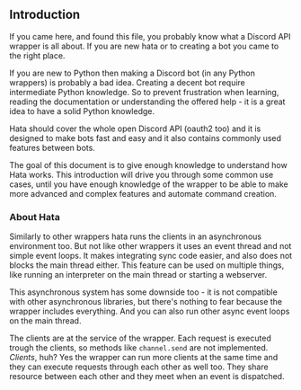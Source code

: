 ## Introduction

If you came here, and found this file, you probably know what a Discord API
wrapper is all about. If you are new hata or to creating a bot you came to the
right place.

If you are new to Python then making a Discord bot (in any Python wrappers) is
probably a bad idea. Creating a decent bot require intermediate Python
knowledge. So to prevent frustration when learning, reading
the documentation or understanding the offered help - it is a great idea
to have a solid Python knowledge.

Hata should cover the whole open Discord API (oauth2 too) and it is designed
to make bots fast and easy and it also contains commonly used features between
bots.

The goal of this document is to give enough knowledge to understand how Hata
works. This introduction will drive you through some common use cases, 
until you have enough knowledge of the wrapper to be able to make more advanced and complex features and automate
command creation.

### About Hata

Similarly to other wrappers hata runs the clients in an asynchronous environment
too. But not like other wrappers it uses an event thread and not simple event
loops. It makes integrating sync code easier, and also does not blocks the
main thread either. This feature can be used on multiple things, like running an
interpreter on the main thread or starting a webserver.

This asynchronous system has some downside too - it is not compatible with other
asynchronous libraries, but there's nothing to fear because the wrapper includes
everything. And you can also run other async event loops on the main thread.

The clients are at the service of the wrapper. Each request is executed trough
the clients, so methods like `channel.send` are not implemented.
*Clients*, huh? Yes the wrapper can run more clients at the same
time and they can execute requests through each other as well too. They
share resource between each other and they meet when an event is dispatched.
